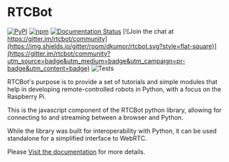 # RTCBot

[![PyPI](https://img.shields.io/pypi/v/rtcbot.svg?style=flat-square)](https://pypi.org/project/rtcbot/)
[![npm](https://img.shields.io/npm/v/rtcbot.svg?style=flat-square)](https://www.npmjs.com/package/rtcbot)
[![Documentation Status](https://readthedocs.org/projects/rtcbot/badge/?version=latest&style=flat-square)](https://rtcbot.readthedocs.io/en/latest/?badge=latest)
[![Join the chat at https://gitter.im/rtcbot/community](https://img.shields.io/gitter/room/dkumor/rtcbot.svg?style=flat-square)](https://gitter.im/rtcbot/community?utm_source=badge&utm_medium=badge&utm_campaign=pr-badge&utm_content=badge)
![Tests](https://github.com/dkumor/rtcbot/workflows/tests/badge.svg)

RTCBot's purpose is to provide a set of tutorials and simple modules that help in developing remote-controlled robots in Python, with a focus on the Raspberry Pi.

This is the javascript component of the RTCBot python library, allowing for connecting to and streaming between a browser and Python.

While the library was built for interoperability with Python, it can be used standalone for a simplified interface to WebRTC.

Please [Visit the documentation](https://rtcbot.readthedocs.io/en/latest/) for more details.
